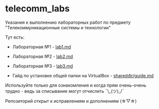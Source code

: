 # telecomm_labs

Указания к выполнению лабораторных работ по предмету "Телекоммуникационные системы и технологии"

Тут есть:

* Лабораторная №1 - [lab1.md](https://pelmesh619.github.io/telecomm_labs/lab1/lab1.html)
* Лабораторная №2 - [lab2.md](https://pelmesh619.github.io/telecomm_labs/lab3/lab3.html)
* Лабораторная №3 - [lab3.md](https://pelmesh619.github.io/telecomm_labs/lab3/lab3.html)

* Гайд по установке общей папки на VirtualBox - [shareddir/guide.md](https://pelmesh619.github.io/telecomm_labs/shareddir/guide.html)

Используйте только для ознакомления и когда прям очень-очень трудно - ведь за списывание могут отчислить ¯\\\_(ツ)\_/¯

Репозиторий открыт к исправлениям и дополнениям (☆▽☆)
